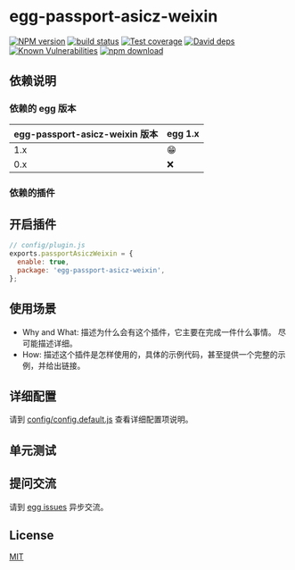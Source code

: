 # egg-passport-asicz-weixin

[![NPM version][npm-image]][npm-url]
[![build status][travis-image]][travis-url]
[![Test coverage][codecov-image]][codecov-url]
[![David deps][david-image]][david-url]
[![Known Vulnerabilities][snyk-image]][snyk-url]
[![npm download][download-image]][download-url]

[npm-image]: https://img.shields.io/npm/v/egg-passport-asicz-weixin.svg?style=flat-square
[npm-url]: https://npmjs.org/package/egg-passport-asicz-weixin
[travis-image]: https://img.shields.io/travis/eggjs/egg-passport-asicz-weixin.svg?style=flat-square
[travis-url]: https://travis-ci.org/eggjs/egg-passport-asicz-weixin
[codecov-image]: https://img.shields.io/codecov/c/github/eggjs/egg-passport-asicz-weixin.svg?style=flat-square
[codecov-url]: https://codecov.io/github/eggjs/egg-passport-asicz-weixin?branch=master
[david-image]: https://img.shields.io/david/eggjs/egg-passport-asicz-weixin.svg?style=flat-square
[david-url]: https://david-dm.org/eggjs/egg-passport-asicz-weixin
[snyk-image]: https://snyk.io/test/npm/egg-passport-asicz-weixin/badge.svg?style=flat-square
[snyk-url]: https://snyk.io/test/npm/egg-passport-asicz-weixin
[download-image]: https://img.shields.io/npm/dm/egg-passport-asicz-weixin.svg?style=flat-square
[download-url]: https://npmjs.org/package/egg-passport-asicz-weixin

<!--
Description here.
-->

## 依赖说明

### 依赖的 egg 版本

egg-passport-asicz-weixin 版本 | egg 1.x
--- | ---
1.x | 😁
0.x | ❌

### 依赖的插件
<!--

如果有依赖其它插件，请在这里特别说明。如

- security
- multipart

-->

## 开启插件

```js
// config/plugin.js
exports.passportAsiczWeixin = {
  enable: true,
  package: 'egg-passport-asicz-weixin',
};
```

## 使用场景

- Why and What: 描述为什么会有这个插件，它主要在完成一件什么事情。
尽可能描述详细。
- How: 描述这个插件是怎样使用的，具体的示例代码，甚至提供一个完整的示例，并给出链接。

## 详细配置

请到 [config/config.default.js](config/config.default.js) 查看详细配置项说明。

## 单元测试

<!-- 描述如何在单元测试中使用此插件，例如 schedule 如何触发。无则省略。-->

## 提问交流

请到 [egg issues](https://github.com/eggjs/egg/issues) 异步交流。

## License

[MIT](LICENSE)
